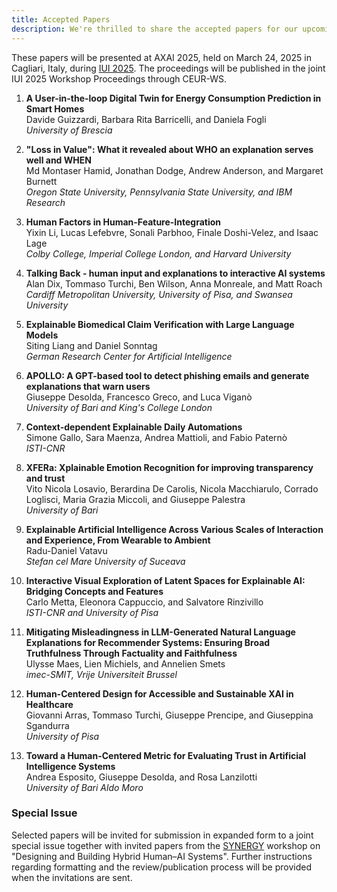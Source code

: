 ```yaml
---
title: Accepted Papers
description: We're thrilled to share the accepted papers for our upcoming workshop in Cagliari. Join us for a day of cutting-edge research exploring adaptive explanations and human-centered approaches to XAI.
---
```


These papers will be presented at AXAI 2025, held on March 24, 2025 in Cagliari, Italy, during [IUI 2025](https://iui.acm.org/2025/). The proceedings will be published in the joint IUI 2025 Workshop Proceedings through CEUR-WS.

1. **A User-in-the-loop Digital Twin for Energy Consumption Prediction in Smart Homes**  
   Davide Guizzardi, Barbara Rita Barricelli, and Daniela Fogli  
   *University of Brescia*

2. **"Loss in Value": What it revealed about WHO an explanation serves well and WHEN**  
   Md Montaser Hamid, Jonathan Dodge, Andrew Anderson, and Margaret Burnett  
   *Oregon State University, Pennsylvania State University, and IBM Research*

3. **Human Factors in Human-Feature-Integration**  
   Yixin Li, Lucas Lefebvre, Sonali Parbhoo, Finale Doshi-Velez, and Isaac Lage  
   *Colby College, Imperial College London, and Harvard University*

4. **Talking Back - human input and explanations to interactive AI systems**  
   Alan Dix, Tommaso Turchi, Ben Wilson, Anna Monreale, and Matt Roach  
   *Cardiff Metropolitan University, University of Pisa, and Swansea University*

5. **Explainable Biomedical Claim Verification with Large Language Models**  
   Siting Liang and Daniel Sonntag  
   *German Research Center for Artificial Intelligence*

6. **APOLLO: A GPT-based tool to detect phishing emails and generate explanations that warn users**  
   Giuseppe Desolda, Francesco Greco, and Luca Viganò  
   *University of Bari and King's College London*

7. **Context-dependent Explainable Daily Automations**  
   Simone Gallo, Sara Maenza, Andrea Mattioli, and Fabio Paternò  
   *ISTI-CNR*

8. **XFERa: Xplainable Emotion Recognition for improving transparency and trust**  
   Vito Nicola Losavio, Berardina De Carolis, Nicola Macchiarulo, Corrado Loglisci, Maria Grazia Miccoli, and Giuseppe Palestra  
   *University of Bari*

9. **Explainable Artificial Intelligence Across Various Scales of Interaction and Experience, From Wearable to Ambient**  
   Radu-Daniel Vatavu  
   *Stefan cel Mare University of Suceava*

10. **Interactive Visual Exploration of Latent Spaces for Explainable AI: Bridging Concepts and Features**  
    Carlo Metta, Eleonora Cappuccio, and Salvatore Rinzivillo  
    *ISTI-CNR and University of Pisa*

11. **Mitigating Misleadingness in LLM-Generated Natural Language Explanations for Recommender Systems: Ensuring Broad Truthfulness Through Factuality and Faithfulness**  
    Ulysse Maes, Lien Michiels, and Annelien Smets  
    *imec-SMIT, Vrije Universiteit Brussel*

12. **Human-Centered Design for Accessible and Sustainable XAI in Healthcare**  
    Giovanni Arras, Tommaso Turchi, Giuseppe Prencipe, and Giuseppina Sgandurra  
    *University of Pisa*

13. **Toward a Human-Centered Metric for Evaluating Trust in Artificial Intelligence Systems**  
    Andrea Esposito, Giuseppe Desolda, and Rosa Lanzilotti  
    *University of Bari Aldo Moro*

### Special Issue

Selected papers will be invited for submission in expanded form to a joint special issue together with invited papers from the [SYNERGY](https://synergy.trx.li) workshop on "Designing and Building Hybrid Human–AI Systems". Further instructions regarding formatting and the review/publication process will be provided when the invitations are sent.